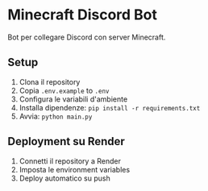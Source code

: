# Minecraft Discord Bot

Bot per collegare Discord con server Minecraft.

## Setup

1. Clona il repository
2. Copia `.env.example` to `.env`
3. Configura le variabili d'ambiente
4. Installa dipendenze: `pip install -r requirements.txt`
5. Avvia: `python main.py`

## Deployment su Render

1. Connetti il repository a Render
2. Imposta le environment variables
3. Deploy automatico su push
